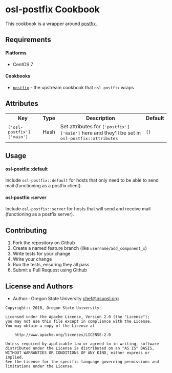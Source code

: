 osl-postfix Cookbook
====================
This cookbook is a wrapper around [postfix](https://github.com/chef-cookbooks/postfix).

Requirements
------------

#### Platforms
- CentOS 7

#### Cookbooks
- [`postfix`](https://github.com/chef-cookbooks/postfix) - the upstream cookbook that `osl-postfix` wraps

Attributes
----------
<table>
  <tr>
    <th>Key</th>
    <th>Type</th>
    <th>Description</th>
    <th>Default</th>
  </tr>
  <tr>
    <td><tt>['osl-postfix']['main']</tt></td>
    <td>Hash</td>
    <td>Set attributes for <tt>['postfix']['main']</tt> here and they'll be set in <tt>osl-postfix::attributes</tt></td>
    <td><tt>{}</tt></td>
  </tr>
</table>

Usage
-----
#### osl-postfix::default
Include `osl-postfix::default` for hosts that only need to be able to send mail (functioning as a
postfix client).

#### osl-postfix::server
Include `osl-postfix::server` for hosts that will send and receive mail (functioning as a postfix
server).

Contributing
------------

1. Fork the repository on Github
2. Create a named feature branch (like `username/add_component_x`)
3. Write tests for your change
4. Write your change
5. Run the tests, ensuring they all pass
6. Submit a Pull Request using Github

License and Authors
-------------------
- Author:: Oregon State University <chef@osuosl.org>

```text
Copyright:: 2018, Oregon State University

Licensed under the Apache License, Version 2.0 (the "License");
you may not use this file except in compliance with the License.
You may obtain a copy of the License at

    http://www.apache.org/licenses/LICENSE-2.0

Unless required by applicable law or agreed to in writing, software
distributed under the License is distributed on an "AS IS" BASIS,
WITHOUT WARRANTIES OR CONDITIONS OF ANY KIND, either express or implied.
See the License for the specific language governing permissions and
limitations under the License.
```
